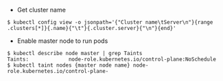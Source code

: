 - Get cluster name
```
$ kubectl config view -o jsonpath='{"Cluster name\tServer\n"}{range .clusters[*]}{.name}{"\t"}{.cluster.server}{"\n"}{end}'
```
- Enable master node to run pods
```
$ kubectl describe node master | grep Taints
Taints:             node-role.kubernetes.io/control-plane:NoSchedule
$ kubectl taint nodes {master node name} node-role.kubernetes.io/control-plane-
```
